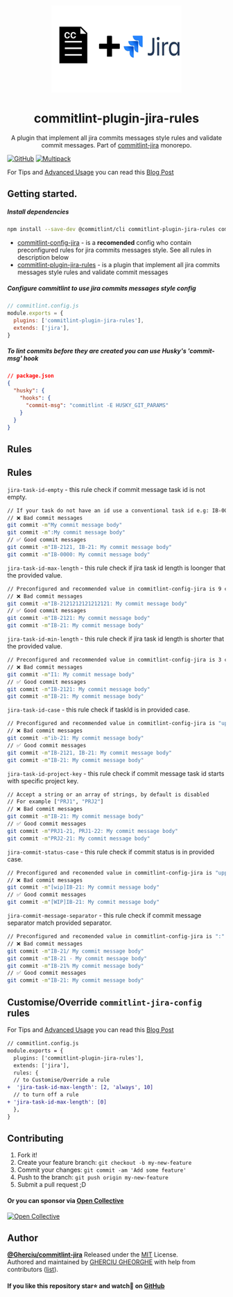 <div align="center">
  <img width="300" height="200"
    src="https://raw.githubusercontent.com/Gherciu/commitlint-jira/master/logo.png">
  <h1>commitlint-plugin-jira-rules</h1>
  <p>A plugin that implement all jira commits messages style rules and validate commit messages. Part of <a href="https://github.com/Gherciu/commitlint-jira">commitlint-jira</a> monorepo.</p>
</div>

[![GitHub](https://img.shields.io/github/license/Gherciu/commitlint-jira)](https://github.com/Gherciu/commitlint-jira/blob/master/LICENSE)
[![Multipack](https://img.shields.io/badge/Generated%20from-Gherciu%2Fmultipack-green)](https://github.com/Gherciu/multipack)

For Tips and [Advanced Usage](https://javascript.plainenglish.io/how-to-write-correct-jira-commit-messages-d9910f332273) you can read this [Blog Post](https://javascript.plainenglish.io/how-to-write-correct-jira-commit-messages-d9910f332273)

## Getting started.

##### Install dependencies

```bash
npm install --save-dev @commitlint/cli commitlint-plugin-jira-rules commitlint-config-jira
```

- [commitlint-config-jira](https://github.com/Gherciu/commitlint-jira/tree/master/packages/commitlint-config-jira) - is a **recomended** config who contain preconfigured rules for jira commits messages style. See all rules in description below
- [commitlint-plugin-jira-rules](https://github.com/Gherciu/commitlint-jira/tree/master/packages/commitlint-plugin-jira-rules) - is a plugin that implement all jira commits messages style rules and validate commit messages

##### Configure commitlint to use jira commits messages style config

```js
// commitlint.config.js
module.exports = {
  plugins: ['commitlint-plugin-jira-rules'],
  extends: ['jira'],
}
```

##### To lint commits before they are created you can use Husky's 'commit-msg' hook

```json
// package.json
{
  "husky": {
    "hooks": {
      "commit-msg": "commitlint -E HUSKY_GIT_PARAMS"
    }
  }
}
```

## Rules

## Rules

`jira-task-id-empty` - this rule check if commit message task id is not empty.

```bash
// If your task do not have an id use a conventional task id e.g: IB-0000
// ❌ Bad commit messages
git commit -m"My commit message body"
git commit -m":My commit message body"
// ✅ Good commit messages
git commit -m"IB-2121, IB-21: My commit message body"
git commit -m"IB-0000: My commit message body"
```

`jira-task-id-max-length` - this rule check if jira task id length is loonger that the provided value.

```bash
// Preconfigured and recommended value in commitlint-config-jira is 9 chars
// ❌ Bad commit messages
git commit -m"IB-2121212121212121: My commit message body"
// ✅ Good commit messages
git commit -m"IB-2121: My commit message body"
git commit -m"IB-21: My commit message body"
```

`jira-task-id-min-length` - this rule check if jira task id length is shorter that the provided value.

```bash
// Preconfigured and recommended value in commitlint-config-jira is 3 chars
// ❌ Bad commit messages
git commit -m"I1: My commit message body"
// ✅ Good commit messages
git commit -m"IB-2121: My commit message body"
git commit -m"IB-21: My commit message body"
```

`jira-task-id-case` - this rule check if taskId is in provided case.

```bash
// Preconfigured and recommended value in commitlint-config-jira is "uppercase"
// ❌ Bad commit messages
git commit -m"ib-21: My commit message body"
// ✅ Good commit messages
git commit -m"IB-2121, IB-21: My commit message body"
git commit -m"IB-21: My commit message body"
```

`jira-task-id-project-key` - this rule check if commit message task id starts with specific project key.

```bash
// Accept a string or an array of strings, by default is disabled
// For example ["PRJ1", "PRJ2"]
// ❌ Bad commit messages
git commit -m"IB-21: My commit message body"
// ✅ Good commit messages
git commit -m"PRJ1-21, PRJ1-22: My commit message body"
git commit -m"PRJ2-21: My commit message body"
```

`jira-commit-status-case` - this rule check if commit status is in provided case.

```bash
// Preconfigured and recomended value in commitlint-config-jira is "uppercase"
// ❌ Bad commit messages
git commit -m"[wip]IB-21: My commit message body"
// ✅ Good commit messages
git commit -m"[WIP]IB-21: My commit message body"
```

`jira-commit-message-separator` - this rule check if commit message separator match provided separator.

```bash
// Preconfigured and recomended value in commitlint-config-jira is ":"
// ❌ Bad commit messages
git commit -m"IB-21/ My commit message body"
git commit -m"IB-21 - My commit message body"
git commit -m"IB-21% My commit message body"
// ✅ Good commit messages
git commit -m"IB-21: My commit message body"
```

## Customise/Override `commitlint-jira-config` rules

For Tips and [Advanced Usage](https://javascript.plainenglish.io/how-to-write-correct-jira-commit-messages-d9910f332273) you can read this [Blog Post](https://javascript.plainenglish.io/how-to-write-correct-jira-commit-messages-d9910f332273)

```diff
// commitlint.config.js
module.exports = {
  plugins: ['commitlint-plugin-jira-rules'],
  extends: ['jira'],
  rules: {
  // to Customise/Override a rule
+  'jira-task-id-max-length': [2, 'always', 10]
  // to turn off a rule
+ 'jira-task-id-max-length': [0]
  },
}
```

## Contributing

1. Fork it!
2. Create your feature branch: `git checkout -b my-new-feature`
3. Commit your changes: `git commit -am 'Add some feature'`
4. Push to the branch: `git push origin my-new-feature`
5. Submit a pull request ;D

#### Or you can sponsor via [Open Collective](https://opencollective.com/gherciu-gheorghe/)

[![Open Collective](https://opencollective.com/gherciu-gheorghe/tiers/sponsor.svg?avatarHeight=60)](https://opencollective.com/gherciu-gheorghe/)

## Author

**[@Gherciu/commitlint-jira](https://github.com/Gherciu/commitlint-jira)** Released under the [MIT](https://github.com/Gherciu/commitlint-jira/blob/master/LICENSE) License.<br>
Authored and maintained by [GHERCIU GHEORGHE](https://github.com/Gherciu) with help from contributors ([list](https://github.com/Gherciu/commitlint-jira/contributors)).

#### If you like this repository star⭐ and watch👀 on [GitHub](https://github.com/Gherciu/commitlint-jira)
